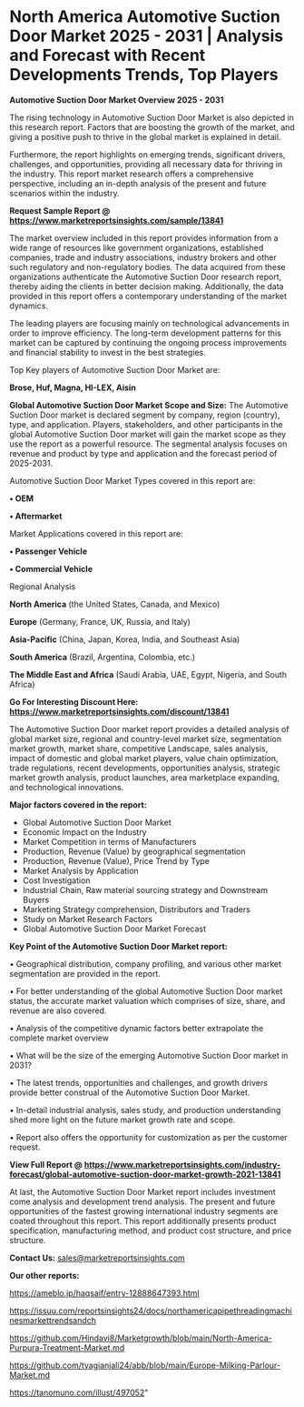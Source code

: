  # North America Automotive Suction Door Market 2025 - 2031 | Analysis and Forecast with Recent Developments Trends, Top Players

<Strong> Automotive Suction Door Market Overview 2025 - 2031</strong>

The rising technology in Automotive Suction Door Market is also depicted in this research report. Factors that are boosting the growth of the market, and giving a positive push to thrive in the global market is explained in detail.

Furthermore, the report highlights on emerging trends, significant drivers, challenges, and opportunities, providing all necessary data for thriving in the industry. This report market research offers a comprehensive perspective, including an in-depth analysis of the present and future scenarios within the industry.

<strong>Request Sample Report @ <a href=https://www.marketreportsinsights.com/sample/13841>https://www.marketreportsinsights.com/sample/13841</a></strong>

The market overview included in this report provides information from a wide range of resources like government organizations, established companies, trade and industry associations, industry brokers and other such regulatory and non-regulatory bodies. The data acquired from these organizations authenticate the Automotive Suction Door research report, thereby aiding the clients in better decision making. Additionally, the data provided in this report offers a contemporary understanding of the market dynamics.

The leading players are focusing mainly on technological advancements in order to improve efficiency. The long-term development patterns for this market can be captured by continuing the ongoing process improvements and financial stability to invest in the best strategies.

Top Key players of Automotive Suction Door Market are:

<strong>Brose, Huf, Magna, HI-LEX, Aisin</strong>

<strong><b>Global Automotive Suction Door Market Scope and Size:</b></strong>
The Automotive Suction Door market is declared segment by company, region (country), type, and application. Players, stakeholders, and other participants in the global Automotive Suction Door market will gain the market scope as they use the report as a powerful resource. The segmental analysis focuses on revenue and product by type and application and the forecast period of 2025-2031.

Automotive Suction Door Market Types covered in this report are:

<strong>• OEM

• Aftermarket</strong>

Market Applications covered in this report are:

<strong>• Passenger Vehicle

• Commercial Vehicle</strong> 

Regional Analysis

<strong>North America</strong> (the United States, Canada, and Mexico)

<strong>Europe</strong> (Germany, France, UK, Russia, and Italy)

<strong>Asia-Pacific</strong> (China, Japan, Korea, India, and Southeast Asia)

<strong>South America</strong> (Brazil, Argentina, Colombia, etc.)

<strong>The Middle East and Africa</strong> (Saudi Arabia, UAE, Egypt, Nigeria, and South Africa)

<strong>Go For Interesting Discount Here: <a href=https://www.marketreportsinsights.com/discount/13841>https://www.marketreportsinsights.com/discount/13841</a></strong>

The Automotive Suction Door market report provides a detailed analysis of global market size, regional and country-level market size, segmentation market growth, market share, competitive Landscape, sales analysis, impact of domestic and global market players, value chain optimization, trade regulations, recent developments, opportunities analysis, strategic market growth analysis, product launches, area marketplace expanding, and technological innovations.

<strong><b>Major factors covered in the report:</b></strong>
<ul>
  <li>Global Automotive Suction Door Market </li>
  <li>Economic Impact on the Industry</li>
  <li>Market Competition in terms of Manufacturers</li>
  <li>Production, Revenue (Value) by geographical segmentation</li>
  <li>Production, Revenue (Value), Price Trend by Type</li>
  <li>Market Analysis by Application</li>
  <li>Cost Investigation</li>
  <li>Industrial Chain, Raw material sourcing strategy and Downstream Buyers</li>
  <li>Marketing Strategy comprehension, Distributors and Traders</li>
  <li>Study on Market Research Factors</li>
  <li>Global Automotive Suction Door Market Forecast</li>
</ul>

<strong><b>Key Point of the Automotive Suction Door Market report:</b></strong>

• Geographical distribution, company profiling, and various other market segmentation are provided in the report.

• For better understanding of the global Automotive Suction Door market status, the accurate market valuation which comprises of size, share, and revenue are also covered.

• Analysis of the competitive dynamic factors better extrapolate the complete market overview

• What will be the size of the emerging Automotive Suction Door market in 2031?

• The latest trends, opportunities and challenges, and growth drivers provide better construal of the Automotive Suction Door Market.

• In-detail industrial analysis, sales study, and production understanding shed more light on the future market growth rate and scope.

• Report also offers the opportunity for customization as per the customer request.

<strong><b>View Full Report @ <a href=https://www.marketreportsinsights.com/industry-forecast/global-automotive-suction-door-market-growth-2021-13841>https://www.marketreportsinsights.com/industry-forecast/global-automotive-suction-door-market-growth-2021-13841</a></b></strong>


At last, the Automotive Suction Door Market report includes investment come analysis and development trend analysis. The present and future opportunities of the fastest growing international industry segments are coated throughout this report. This report additionally presents product specification, manufacturing method, and product cost structure, and price structure.

<strong>Contact Us:</strong>
sales@marketreportsinsights.com

<strong>Our other reports:</strong>

<a href=https://ameblo.jp/haqsaif/entry-12888647393.html>https://ameblo.jp/haqsaif/entry-12888647393.html</a>

<a href=https://issuu.com/reportsinsights24/docs/northamericapipethreadingmachinesmarkettrendsandch>https://issuu.com/reportsinsights24/docs/northamericapipethreadingmachinesmarkettrendsandch</a>

<a href=https://github.com/Hindavi8/Marketgrowth/blob/main/North-America-Purpura-Treatment-Market.md>https://github.com/Hindavi8/Marketgrowth/blob/main/North-America-Purpura-Treatment-Market.md</a>

<a href=https://github.com/tyagianjali24/abb/blob/main/Europe-Milking-Parlour-Market.md>https://github.com/tyagianjali24/abb/blob/main/Europe-Milking-Parlour-Market.md</a>

<a href=https://tanomuno.com/illust/497052>https://tanomuno.com/illust/497052</a>"
